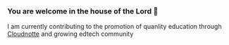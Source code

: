 ### You are welcome in the house of the Lord 👋

I am currently contributing to the promotion of quanlity education through <a href="www.cloudnotte.com">Cloudnotte</a> and growing edtech community
